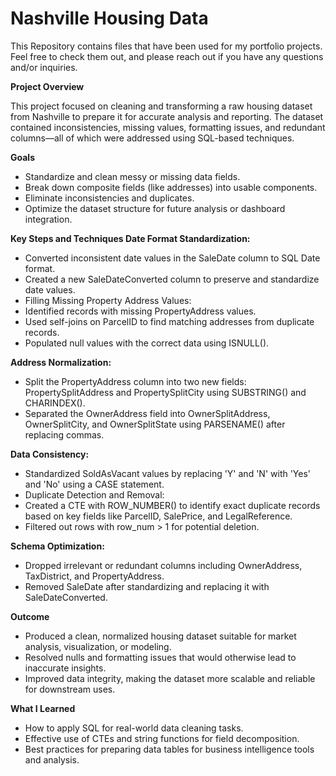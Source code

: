 # Nashville Housing Data
This Repository contains files that have been used for my portfolio projects. Feel free to check them out, and please reach out if you have any questions and/or inquiries.

**Project Overview**

This project focused on cleaning and transforming a raw housing dataset from Nashville to prepare it for accurate analysis and reporting. The dataset contained inconsistencies, missing values, formatting issues, and redundant columns—all of which were addressed using SQL-based techniques.

**Goals**
- Standardize and clean messy or missing data fields.
- Break down composite fields (like addresses) into usable components.
- Eliminate inconsistencies and duplicates.
- Optimize the dataset structure for future analysis or dashboard integration.

**Key Steps and Techniques
Date Format Standardization:**
- Converted inconsistent date values in the SaleDate column to SQL Date format.
- Created a new SaleDateConverted column to preserve and standardize date values.
- Filling Missing Property Address Values:
- Identified records with missing PropertyAddress values.
- Used self-joins on ParcelID to find matching addresses from duplicate records.
- Populated null values with the correct data using ISNULL().

**Address Normalization:**

- Split the PropertyAddress column into two new fields: PropertySplitAddress and PropertySplitCity using SUBSTRING() and CHARINDEX().
- Separated the OwnerAddress field into OwnerSplitAddress, OwnerSplitCity, and OwnerSplitState using PARSENAME() after replacing commas.

**Data Consistency:**

- Standardized SoldAsVacant values by replacing 'Y' and 'N' with 'Yes' and 'No' using a CASE statement.
- Duplicate Detection and Removal:
- Created a CTE with ROW_NUMBER() to identify exact duplicate records based on key fields like ParcelID, SalePrice, and LegalReference.
- Filtered out rows with row_num > 1 for potential deletion.

**Schema Optimization:**

- Dropped irrelevant or redundant columns including OwnerAddress, TaxDistrict, and PropertyAddress.
- Removed SaleDate after standardizing and replacing it with SaleDateConverted.

**Outcome**

- Produced a clean, normalized housing dataset suitable for market analysis, visualization, or modeling.
- Resolved nulls and formatting issues that would otherwise lead to inaccurate insights.
- Improved data integrity, making the dataset more scalable and reliable for downstream uses.

**What I Learned**
- How to apply SQL for real-world data cleaning tasks.
- Effective use of CTEs and string functions for field decomposition.
- Best practices for preparing data tables for business intelligence tools and analysis.
